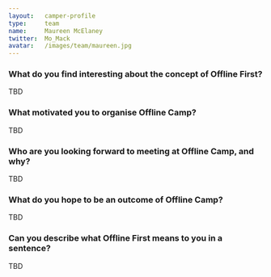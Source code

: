 ```yaml
---
layout:   camper-profile
type:     team
name:     Maureen McElaney
twitter:  Mo_Mack
avatar:   /images/team/maureen.jpg
---
```


### What do you find interesting about the concept of Offline First?

TBD

### What motivated you to organise Offline Camp?

TBD

### Who are you looking forward to meeting at Offline Camp, and why?

TBD

### What do you hope to be an outcome of Offline Camp?

TBD

### Can you describe what Offline First means to you in a sentence?

TBD
